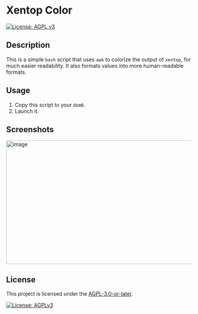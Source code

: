 # Xentop Color

[![License: AGPL v3](https://img.shields.io/badge/License-AGPLv3-blue.svg)](https://www.gnu.org/licenses/agpl-3.0.en.html) 

## Description

This is a simple `bash` script that uses `awk` to colorize the output of `xentop`, for much easier readability. It also formats values into more human-readable formats.

## Usage

1. Copy this script to your `dom0`.
2. Launch it.

## Screenshots
<img width="1470" height="335" alt="image" src="https://github.com/user-attachments/assets/34542d24-1ee1-4be4-b0df-7375d58ce9d0" />

## License
This project is licensed under the [AGPL-3.0-or-later](https://www.gnu.org/licenses/agpl-3.0.html).

[![License: AGPLv3](https://www.gnu.org/graphics/agplv3-with-text-162x68.png)](https://www.gnu.org/licenses/agpl-3.0.html)

